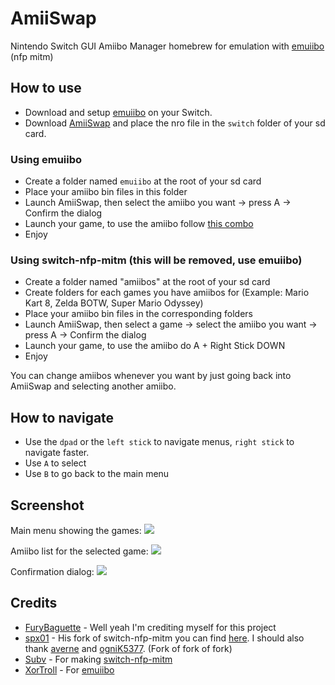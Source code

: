 # AmiiSwap
Nintendo Switch GUI Amiibo Manager homebrew for emulation with [emuiibo](https://github.com/XorTroll/emuiibo) (nfp mitm)

## How to use
- Download and setup [emuiibo](https://github.com/XorTroll/emuiibo) on your Switch.
- Download [AmiiSwap](https://github.com/FuryBaguette/AmiiSwap/releases) and place the nro file in the `switch` folder of your sd card.

### Using emuiibo
- Create a folder named `emuiibo` at the root of your sd card
- Place your amiibo bin files in this folder
- Launch AmiiSwap, then select the amiibo you want -> press A -> Confirm the dialog
- Launch your game, to use the amiibo follow [this combo](https://github.com/XorTroll/emuiibo/tree/0.1#combos)
- Enjoy

### Using switch-nfp-mitm (this will be removed, use emuiibo)
- Create a folder named "amiibos" at the root of your sd card
- Create folders for each games you have amiibos for (Example: Mario Kart 8, Zelda BOTW, Super Mario Odyssey)
- Place your amiibo bin files in the corresponding folders
- Launch AmiiSwap, then select a game -> select the amiibo you want -> press A -> Confirm the dialog
- Launch your game, to use the amiibo do A + Right Stick DOWN
- Enjoy

You can change amiibos whenever you want by just going back into AmiiSwap and selecting another amiibo.

## How to navigate
- Use the `dpad` or the `left stick` to navigate menus, `right stick` to navigate faster.
- Use `A` to select
- Use `B` to go back to the main menu

## Screenshot
Main menu showing the games:
![](https://github.com/FuryBaguette/AmiiSwap/blob/master/Screenshots/MainScreen.jpg)

Amiibo list for the selected game:
![](https://github.com/FuryBaguette/AmiiSwap/blob/master/Screenshots/AmiiboList.jpg)

Confirmation dialog:
![](https://github.com/FuryBaguette/AmiiSwap/blob/master/Screenshots/UseAmiibo.jpg)

## Credits
- [FuryBaguette](https://github.com/FuryBaguette) - Well yeah I'm crediting myself for this project
- [spx01](https://github.com/spx01) - His fork of switch-nfp-mitm you can find [here](https://github.com/spx01/switch-nfp-mitm). I should also thank [averne](https://github.com/averne/) and [ogniK5377](https://github.com/ogniK5377). (Fork of fork of fork)
- [Subv](https://github.com/Subv) - For making [switch-nfp-mitm](https://github.com/Subv/switch-nfp-mitm)
- [XorTroll](https://github.com/XorTroll/) - For [emuiibo](https://github.com/XorTroll/emuiibo)
